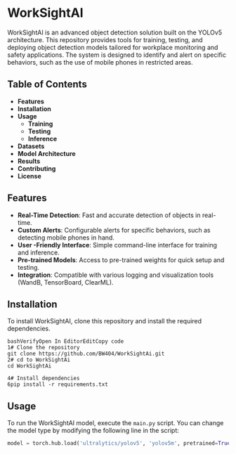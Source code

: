 # **WorkSightAI**

WorkSightAI is an advanced object detection solution built on the YOLOv5 architecture. This repository provides tools for training, testing, and deploying object detection models tailored for workplace monitoring and safety applications. The system is designed to identify and alert on specific behaviors, such as the use of mobile phones in restricted areas.

## **Table of Contents**

- **Features**
- **Installation**
- **Usage**
    - **Training**
    - **Testing**
    - **Inference**
- **Datasets**
- **Model Architecture**
- **Results**
- **Contributing**
- **License**

## **Features**

- **Real-Time Detection**: Fast and accurate detection of objects in real-time.
- **Custom Alerts**: Configurable alerts for specific behaviors, such as detecting mobile phones in hand.
- **User -Friendly Interface**: Simple command-line interface for training and inference.
- **Pre-trained Models**: Access to pre-trained weights for quick setup and testing.
- **Integration**: Compatible with various logging and visualization tools (WandB, TensorBoard, ClearML).

## **Installation**

To install WorkSightAI, clone this repository and install the required dependencies.

```
bashVerifyOpen In EditorEditCopy code
1# Clone the repository
git clone https://github.com/BW404/WorkSightAi.git
2# cd to WorkSightAi
cd WorkSightAi

4# Install dependencies
6pip install -r requirements.txt

```

## **Usage**

To run the WorkSightAI model, execute the `main.py` script. You can change the model type by modifying the following line in the script:

```python
model = torch.hub.load('ultralytics/yolov5', 'yolov5m', pretrained=True)
```